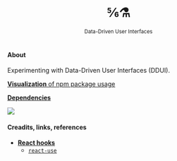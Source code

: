 <div align="center">
  <br/>
  <h1>⅚⚗</h1>
  <sup>Data-Driven User Interfaces</sup>
  <br/>
  <br/>
  <!-- <pre>npm i <a href="https://www.npmjs.com/package/react-use">react-use</a></pre> -->
</div>

#### About

Experimenting with Data-Driven User Interfaces (DDUI).

[**Visualization** of npm package usage](https://octo-repo-visualization.vercel.app/?repo=maxzz%2Fdropzone)


[**Dependencies**](https://github.com/maxzz/dropzone/network/dependencies)

[![][img-demo]](https://maxzz.github.io/dropzone)


#### Creadits, links, references

- [**React hooks**](https://github.com/streamich/react-use/blob/master/docs/useCss.md)
  - [`react-use`](https://github.com/streamich/react-use)

<!-- <a href="http://streamich.github.io/react-use"><img src="https://img.shields.io/badge/demos-🚀-yellow.svg" alt="demos" /></a> -->

[img-demo]: https://img.shields.io/badge/demo-%20%20%20%F0%9F%9A%80-green.svg

<!-- <div align="center">
  <h3>Contributors</h3>
</div>
<br />
<a href="https://github.com/maxzz/dropzone/graphs/contributors"><img src="https://opencollective.com/dropzone/contributors.svg?width=890&button=false" /></a> -->
